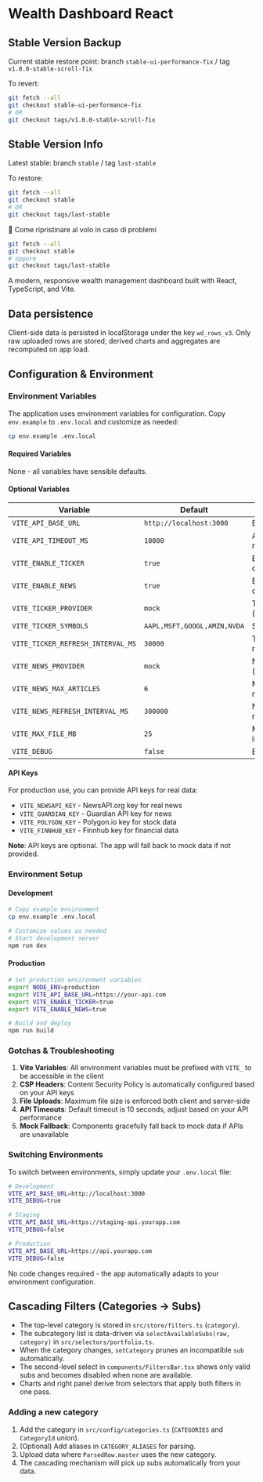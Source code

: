 # Wealth Dashboard React

## Stable Version Backup

Current stable restore point: branch `stable-ui-performance-fix` / tag `v1.0.0-stable-scroll-fix`

To revert:

```bash
git fetch --all
git checkout stable-ui-performance-fix
# OR
git checkout tags/v1.0.0-stable-scroll-fix
```

## Stable Version Info

Latest stable: branch `stable` / tag `last-stable`

To restore:
```bash
git fetch --all
git checkout stable
# OR
git checkout tags/last-stable
```

📌 Come ripristinare al volo in caso di problemi
```bash
git fetch --all
git checkout stable
# oppure
git checkout tags/last-stable
```

A modern, responsive wealth management dashboard built with React, TypeScript, and Vite.

## Data persistence

Client-side data is persisted in localStorage under the key `wd_rows_v3`. Only raw uploaded rows are stored; derived charts and aggregates are recomputed on app load.

## Configuration & Environment

### Environment Variables

The application uses environment variables for configuration. Copy `env.example` to `.env.local` and customize as needed:

```bash
cp env.example .env.local
```

#### Required Variables

None - all variables have sensible defaults.

#### Optional Variables

| Variable | Default | Description |
|----------|---------|-------------|
| `VITE_API_BASE_URL` | `http://localhost:3000` | Base URL for API calls |
| `VITE_API_TIMEOUT_MS` | `10000` | API request timeout in milliseconds |
| `VITE_ENABLE_TICKER` | `true` | Enable stock ticker component |
| `VITE_ENABLE_NEWS` | `true` | Enable news hub component |
| `VITE_TICKER_PROVIDER` | `mock` | Ticker data provider (mock/polygon/finnhub) |
| `VITE_TICKER_SYMBOLS` | `AAPL,MSFT,GOOGL,AMZN,NVDA` | Stock symbols to display |
| `VITE_TICKER_REFRESH_INTERVAL_MS` | `30000` | Ticker refresh interval in milliseconds |
| `VITE_NEWS_PROVIDER` | `mock` | News data provider (mock/newsapi/guardian) |
| `VITE_NEWS_MAX_ARTICLES` | `6` | Maximum number of news articles to display |
| `VITE_NEWS_REFRESH_INTERVAL_MS` | `300000` | News refresh interval in milliseconds |
| `VITE_MAX_FILE_MB` | `25` | Maximum file upload size in MB |
| `VITE_DEBUG` | `false` | Enable debug logging |

#### API Keys

For production use, you can provide API keys for real data:

- `VITE_NEWSAPI_KEY` - NewsAPI.org key for real news
- `VITE_GUARDIAN_KEY` - Guardian API key for news
- `VITE_POLYGON_KEY` - Polygon.io key for stock data
- `VITE_FINNHUB_KEY` - Finnhub key for financial data

**Note**: API keys are optional. The app will fall back to mock data if not provided.

### Environment Setup

#### Development
```bash
# Copy example environment
cp env.example .env.local

# Customize values as needed
# Start development server
npm run dev
```

#### Production
```bash
# Set production environment variables
export NODE_ENV=production
export VITE_API_BASE_URL=https://your-api.com
export VITE_ENABLE_TICKER=true
export VITE_ENABLE_NEWS=true

# Build and deploy
npm run build
```

### Gotchas & Troubleshooting

1. **Vite Variables**: All environment variables must be prefixed with `VITE_` to be accessible in the client
2. **CSP Headers**: Content Security Policy is automatically configured based on your API keys
3. **File Uploads**: Maximum file size is enforced both client and server-side
4. **API Timeouts**: Default timeout is 10 seconds, adjust based on your API performance
5. **Mock Fallback**: Components gracefully fall back to mock data if APIs are unavailable

### Switching Environments

To switch between environments, simply update your `.env.local` file:

```bash
# Development
VITE_API_BASE_URL=http://localhost:3000
VITE_DEBUG=true

# Staging
VITE_API_BASE_URL=https://staging-api.yourapp.com
VITE_DEBUG=false

# Production
VITE_API_BASE_URL=https://api.yourapp.com
VITE_DEBUG=false
```

No code changes required - the app automatically adapts to your environment configuration.

## Cascading Filters (Categories → Subs)

- The top-level category is stored in `src/store/filters.ts` (`category`).
- The subcategory list is data-driven via `selectAvailableSubs(raw, category)` in `src/selectors/portfolio.ts`.
- When the category changes, `setCategory` prunes an incompatible `sub` automatically.
- The second-level select in `components/FiltersBar.tsx` shows only valid subs and becomes disabled when none are available.
- Charts and right panel derive from selectors that apply both filters in one pass.

### Adding a new category
1. Add the category in `src/config/categories.ts` (`CATEGORIES` and `CategoryId` union).
2. (Optional) Add aliases in `CATEGORY_ALIASES` for parsing.
3. Upload data where `ParsedRow.master` uses the new category.
4. The cascading mechanism will pick up subs automatically from your data.

